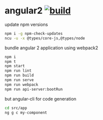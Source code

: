 # angular2 [![build](https://travis-ci.org/daggerok/angular2.svg?branch=master)](https://travis-ci.org/daggerok/angular2)

update npm versions

```bash
npm i -g npm-check-updates
ncu -u -x @types/core-js,@types/node
```

bundle angular 2 application using webpack2

```bash
npm i
npm t
npm start
npm run lint
npm run build
npm run serve
npm run webpack
npm run api-server:bootRun
```

but angular-cli for code generation

```bash
cd src/app
ng g c my-component
```
